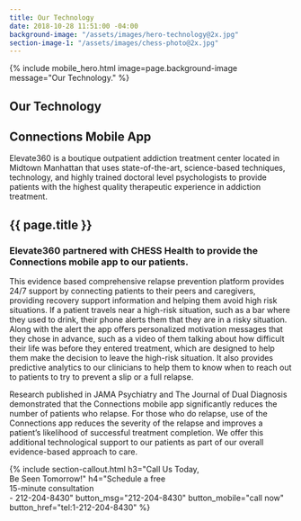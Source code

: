 ```yaml
---
title: Our Technology
date: 2018-10-28 11:51:00 -04:00
background-image: "/assets/images/hero-technology@2x.jpg"
section-image-1: "/assets/images/chess-photo@2x.jpg"
---
```


{% include mobile_hero.html image=page.background-image message="Our Technology." %}

<section id="homepage_1" class="hero plant-image" style="background-image: url('{{ page.background-image }}')">
    <div class="section-content">
        <div class="section-content-inner">
            <h1>Our Technology</h1>
            <h2>Connections Mobile App</h2>
            <p>
                Elevate360 is a boutique outpatient addiction treatment center located in Midtown Manhattan that uses state-of-the-art, science-based techniques, technology, and highly trained doctoral level psychologists to provide patients with the highest quality therapeutic experience in addiction treatment.
            </p>
        </div>
    </div>
</section>

<section id="who_we_are">
    <h1 class="small small-full-width">{{ page.title }}</h1>
    <div class="inner-content-holder">
      <div class="section-content">
            <h3>Elevate360 partnered with CHESS Health to provide the Connections mobile app to our patients.</h3>
            <p>
                This evidence based comprehensive relapse prevention platform provides 24/7 support by connecting patients to their peers and caregivers, providing recovery support information and helping them avoid high risk situations.  If a patient travels near a high-risk situation, such as a bar where they used to drink, their phone alerts them that they are in a risky situation.  Along with the alert the app offers personalized motivation messages that they chose in advance, such as a video of them talking about how difficult their life was before they entered treatment, which are designed to help them make the decision to leave the high-risk situation.  It also provides predictive analytics to our clinicians to help them to know when to reach out to patients to try to prevent a slip or a full relapse.
            </p>
            <p>
                Research published in JAMA Psychiatry and The Journal of Dual Diagnosis demonstrated that the Connections mobile app significantly reduces the number of patients who relapse. For those who do relapse, use of the Connections app reduces the severity of the relapse and improves a patient’s likelihood of successful treatment completion.  We offer this additional technological support to our patients as part of our overall evidence-based approach to care.
            </p>
      </div>
      <div class="side-image" style="background-image:url('{{ page.section-image-1 }}')"></div>
    </div>
</section>

{% include section-callout.html
    h3="Call Us Today, <br class='only-mobile' />Be Seen Tomorrow!"
    h4="Schedule a free <br class='only-mobile' />15-minute consultation <br class='only-mobile' /><span class='only-desktop'>- </span>212-204-8430"
    button_msg="212-204-8430"
    button_mobile="call now"
    button_href="tel:1-212-204-8430"
%}